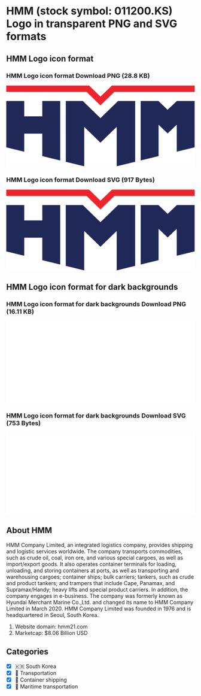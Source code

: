 # HMM (stock symbol: 011200.KS) Logo in transparent PNG and SVG formats

## HMM Logo icon format

### HMM Logo icon format Download PNG (28.8 KB)

![HMM Logo icon format Download PNG (28.8 KB)](/img/orig/011200.KS-bd6a0171.png)

### HMM Logo icon format Download SVG (917 Bytes)

![HMM Logo icon format Download SVG (917 Bytes)](/img/orig/011200.KS-7a46a4ac.svg)

## HMM Logo icon format for dark backgrounds

### HMM Logo icon format for dark backgrounds Download PNG (16.11 KB)

![HMM Logo icon format for dark backgrounds Download PNG (16.11 KB)](/img/orig/011200.KS.D-0faeaa68.png)

### HMM Logo icon format for dark backgrounds Download SVG (753 Bytes)

![HMM Logo icon format for dark backgrounds Download SVG (753 Bytes)](/img/orig/011200.KS.D-d511d6a0.svg)

## About HMM

HMM Company Limited, an integrated logistics company, provides shipping and logistic services worldwide. The company transports commodities, such as crude oil, coal, iron ore, and various special cargoes, as well as import/export goods. It also operates container terminals for loading, unloading, and storing containers at ports, as well as transporting and warehousing cargoes; container ships; bulk carriers; tankers, such as crude and product tankers; and trampers that include Cape, Panamax, and Supramax/Handy; heavy lifts and special product carriers. In addition, the company engages in e-business. The company was formerly known as Hyundai Merchant Marine Co.,Ltd. and changed its name to HMM Company Limited in March 2020. HMM Company Limited was founded in 1976 and is headquartered in Seoul, South Korea.

1. Website domain: hmm21.com
2. Marketcap: $8.06 Billion USD


## Categories
- [x] 🇰🇷 South Korea
- [x] 🚚 Transportation
- [x] 🚢 Container shipping
- [x] 🚢 Maritime transportation
